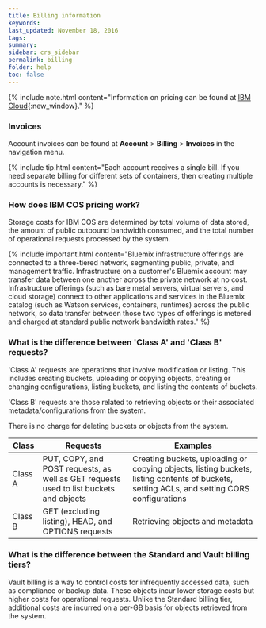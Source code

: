 ```yaml
---
title: Billing information 
keywords: 
last_updated: November 18, 2016
tags: 
summary: 
sidebar: crs_sidebar
permalink: billing
folder: help
toc: false
---
```


{% include note.html content="Information on pricing can be found at [IBM Cloud](https://www.ibm.com/cloud-computing/products/storage/object-storage/public-service/#othertab2){:new_window}." %}

### Invoices
Account invoices can be found at **Account** > **Billing** > **Invoices** in the navigation menu.

{% include tip.html content="Each account receives a single bill. If you need separate billing for different sets of containers, then creating multiple accounts is necessary." %}

### How does IBM COS pricing work?

Storage costs for IBM COS are determined by total volume of data stored, the amount of public outbound bandwidth consumed, and the total number of operational requests processed by the system.

{% include important.html content="Bluemix infrastructure offerings are connected to a three-tiered network, segmenting public, private, and management traffic. Infrastructure on a customer's Bluemix account may transfer data between one another across the private network at no cost. Infrastructure offerings (such as bare metal servers, virtual servers, and cloud storage) connect to other applications and services in the Bluemix catalog (such as Watson services, containers, runtimes) across the public network, so data transfer between those two types of offerings is  metered and charged at standard public network bandwidth rates." %}

### What is the difference between 'Class A' and 'Class B' requests?

'Class A' requests are operations that involve modification or listing.  This includes creating buckets, uploading or copying objects, creating or changing configurations, listing buckets, and listing the contents of buckets.

'Class B' requests are those related to retrieving objects or their associated metadata/configurations from the system.

There is no charge for deleting buckets or objects from the system.

| Class | Requests | Examples |
|--- |--- |--- |
| Class A | PUT, COPY, and POST requests, as well as GET requests used to list buckets and objects | Creating buckets, uploading or copying objects, listing buckets, listing contents of buckets, setting ACLs, and setting CORS configurations |
| Class B | GET (excluding listing), HEAD, and OPTIONS requests | Retrieving objects and metadata |

### What is the difference between the Standard and Vault billing tiers?
 
Vault billing is a way to control costs for infrequently accessed data, such as compliance or backup data. These objects incur lower storage costs but higher costs for operational requests. Unlike the Standard billing tier, additional costs are incurred on a per-GB basis for objects retrieved from the system.  